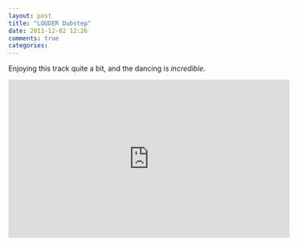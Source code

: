 ```yaml
---
layout: post
title: "LOUDER Dubstep"
date: 2011-12-02 12:26
comments: true
categories: 
---
```


Enjoying this track quite a bit, and the dancing is *incredible*.

<iframe width="560" height="315" src="http://www.youtube.com/embed/2_0dLDsc-Vw" frameborder="0" allowfullscreen></iframe>
